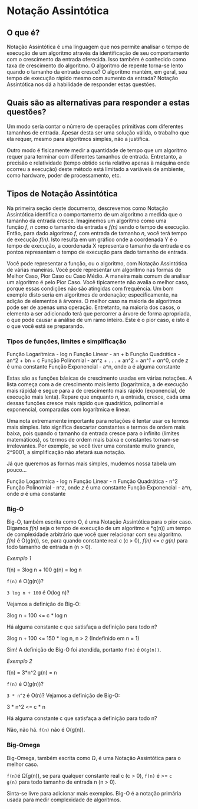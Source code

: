# Notação Assintótica

## O que é?

Notação Assintótica é uma linguagem que nos permite analisar o tempo de execução de um algoritmo através da identificação de seu comportamento com o crescimento da entrada oferecida. Isso também é conhecido como taxa de crescimento do algoritmo. O algoritmo de repente torna-se lento quando o tamanho da entrada cresce? O algoritmo mantém, em geral, seu tempo de execução rápido mesmo com aumento da entrada? Notação Assintótica nos dá a habilidade de responder estas questões.

## Quais são as alternativas para responder a estas questões?

Um modo seria contar o número de operações primitivas com diferentes tamanhos de entrada. Apesar desta ser uma solução válida, o trabalho que ela requer, mesmo para algoritmos simples, não a justifica.

Outro modo é fisicamente medir a quantidade de tempo que um algoritmo requer para terminar com diferentes tamanhos de entrada. Entretanto, a precisão e relatividade (tempo obtido seria relativo apenas à máquina onde ocorreu a execução) deste método está limitado a variáveis de ambiente, como hardware, poder de processamento, etc.

## Tipos de Notação Assintótica

Na primeira seção deste documento, descrevemos como Notação Assintótica identifica o comportamento de um algoritmo a medida que o tamanho da entrada cresce. Imaginemos um algoritmo como uma função *f*, *n* como o tamanho da entrada e *f(n)* sendo o tempo de execução. Então, para dado algoritmo *f*, com entrada de tamanho *n*, você terá tempo de execução *f(n)*. Isto resulta em um gráfico onde a coordenada Y é o tempo de execução, a coordenada X representa o tamanho da entrada e os pontos representam o tempo de execução para dado tamanho de entrada.

Você pode representar a função, ou o algoritmo, com Notação Assintótica de várias maneiras. Você pode representar um algoritmo nas formas de Melhor Caso, Pior Caso ou Caso Médio. A maneira mais comum de analisar um algoritmo é pelo Pior Caso. Você tipicamente não avalia o melhor caso, porque essas condições não são atingidas com frequência. Um bom exemplo disto seria em algoritmos de ordenação; especificamente, na adição de elementos à árvores. O melhor caso na maioria de algoritmos pode ser de apenas uma operação. Entretanto, na maioria dos casos, o elemento a ser adicionado terá que percorrer a árvore de forma apropriada, o que pode causar a análise de um ramo inteiro. Este é o pior caso, e isto é o que você está se preparando.

### Tipos de funções, limites e simplificação

Função Logarítmica - log n
Função Linear - an + b
Função Quadrática - an^2 + bn + c
Função Polinomial - an^z + . . . + an^2 + a*n^1 + a*n^0, onde *z* é uma constante
Função Exponencial - a^n, onde a é alguma constante

Estas são as funções básicas de crescimento usadas em várias notações. A lista começa com a de crescimento mais lento (logarítmica, a de execução mais rápida) e segue para a de crescimento mais rápido (exponencial, de execução mais lenta). Repare que enquanto *n*, a entrada, cresce, cada uma dessas funções cresce mais rápido que quadrático, polinomial e exponencial, comparadas com logarítmica e linear.

Uma nota extremamente importante para notações é tentar usar os termos mais simples. Isto significa descartar constantes e termos de ordem mais baixa, pois quando o tamanho da entrada cresce para o infinito (limites matemáticos), os termos de ordem mais baixa e constantes tornam-se irrelevantes. Por exemplo, se você tiver uma constante muito grande, 2^9001, a simplificação não afetará sua notação.

Já que queremos as formas mais simples, mudemos nossa tabela um pouco…

Função Logarítmica - log n
Função Linear - n
Função Quadrática - n^2
Função Polinomial - n^z, onde *z* é uma constante
Função Exponencial - a^n, onde *a* é uma constante

### Big-O

Big-O, também escrita como O, é uma Notação Assintótica para o pior caso. Digamos *f(n)* seja o tempo de execução de um algoritmo e *g(n)) um tempo de complexidade arbitrário que você quer relacionar com seu algoritmo. *f(n)* é O(g(n)), se, para quando constante real c (c > 0), *f(n)* <= *c g(n)* para todo tamanho de entrada n (n > 0).

*Exemplo 1*

f(n) = 3log n + 100
g(n) = log n

`f(n)` é O(g(n))?

`3 log n + 100` é O(log n)?

Vejamos a definição de Big-O:

3log n + 100 <= c * log n

Há alguma constante c que satisfaça a definição para todo n?

3log n + 100 <= 150 * log n, n > 2 (Indefinido em n = 1)

Sim! A definição de Big-O foi atendida, portanto `f(n)` é `O(g(n))`.

*Exemplo 2*

f(n) = 3*n^2
g(n) = n

`f(n)` é O(g(n))?

`3 * n^2` é O(n)? Vejamos a definição de Big-O:

3 * n^2 <= c * n

Há alguma constante c que satisfaça a definição para todo n?

Não, não há. `f(n)` não é O(g(n)).

### Big-Omega

Big-Omega, também escrita como Ω, é uma Notação Assintótica para o melhor caso.

`f(n)`é Ω(g(n)), se para qualquer constante real c (c > 0), `f(n)` é >= `c g(n)` para todo tamanho de entrada n (n > 0).

Sinta-se livre para adicionar mais exemplos. Big-O é a notação primária usada para medir complexidade de algoritmos.